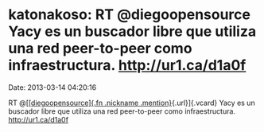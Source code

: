 katonakoso: RT \@diegoopensource Yacy es un buscador libre que utiliza una red peer-to-peer como infraestructura. http://ur1.ca/d1a0f
=====================================================================================================================================

Date: 2013-03-14 04:20:16

RT @[[[diegoopensource]{.fn .nickname
.mention}](http://identi.ca/user/228654 "diego"){.url}]{.vcard} Yacy es
un buscador libre que utiliza una red peer-to-peer como infraestructura.
<http://ur1.ca/d1a0f>
